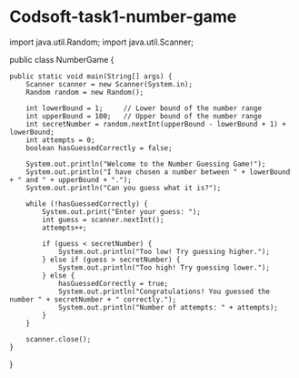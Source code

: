 # Codsoft-task1-number-game
import java.util.Random;
import java.util.Scanner;

public class NumberGame {

    public static void main(String[] args) {
        Scanner scanner = new Scanner(System.in);
        Random random = new Random();

        int lowerBound = 1;     // Lower bound of the number range
        int upperBound = 100;   // Upper bound of the number range
        int secretNumber = random.nextInt(upperBound - lowerBound + 1) + lowerBound;
        int attempts = 0;
        boolean hasGuessedCorrectly = false;

        System.out.println("Welcome to the Number Guessing Game!");
        System.out.println("I have chosen a number between " + lowerBound + " and " + upperBound + ".");
        System.out.println("Can you guess what it is?");

        while (!hasGuessedCorrectly) {
            System.out.print("Enter your guess: ");
            int guess = scanner.nextInt();
            attempts++;

            if (guess < secretNumber) {
                System.out.println("Too low! Try guessing higher.");
            } else if (guess > secretNumber) {
                System.out.println("Too high! Try guessing lower.");
            } else {
                hasGuessedCorrectly = true;
                System.out.println("Congratulations! You guessed the number " + secretNumber + " correctly.");
                System.out.println("Number of attempts: " + attempts);
            }
        }

        scanner.close();
    }
}
